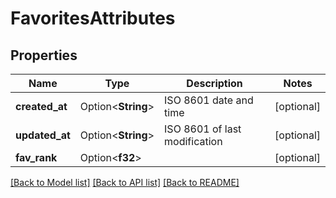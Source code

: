 # FavoritesAttributes

## Properties

Name | Type | Description | Notes
------------ | ------------- | ------------- | -------------
**created_at** | Option<**String**> | ISO 8601 date and time | [optional]
**updated_at** | Option<**String**> | ISO 8601 of last modification | [optional]
**fav_rank** | Option<**f32**> |  | [optional]

[[Back to Model list]](../README.md#documentation-for-models) [[Back to API list]](../README.md#documentation-for-api-endpoints) [[Back to README]](../README.md)


